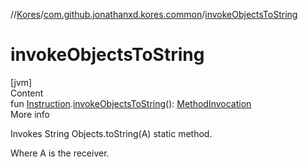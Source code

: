 //[Kores](../index.md)/[com.github.jonathanxd.kores.common](index.md)/[invokeObjectsToString](invoke-objects-to-string.md)



# invokeObjectsToString  
[jvm]  
Content  
fun [Instruction](../com.github.jonathanxd.kores/-instruction/index.md).[invokeObjectsToString](invoke-objects-to-string.md)(): [MethodInvocation](../com.github.jonathanxd.kores.base/-method-invocation/index.md)  
More info  


Invokes String Objects.toString(A) static method.



Where A is the receiver.

  



